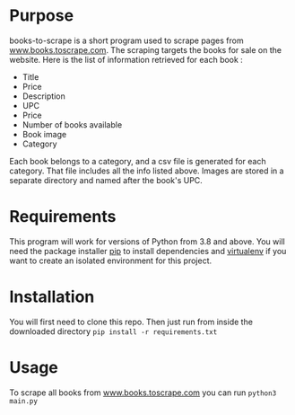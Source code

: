 # Purpose
books-to-scrape is a short program used to scrape pages from www.books.toscrape.com. The scraping targets the books for sale on the website. 
Here is the list of information retrieved for each book : 
- Title
- Price
- Description
- UPC
- Price
- Number of books available
- Book image
- Category

Each book belongs to a category, and a csv file is generated for each category. That file includes all the info listed above.
Images are stored in a separate directory and named after the book's UPC.

# Requirements

This program will work for versions of Python from 3.8 and above. You will need the package installer [pip](https://pypi.org/project/pip/) to install dependencies and [virtualenv](https://pypi.org/project/virtualenv/#description) if you want to create an isolated environment for this project. 

# Installation 

You will first need to clone this repo. Then just run from inside the downloaded directory `pip install -r requirements.txt`

# Usage

To scrape all books from www.books.toscrape.com you can run `python3 main.py`
